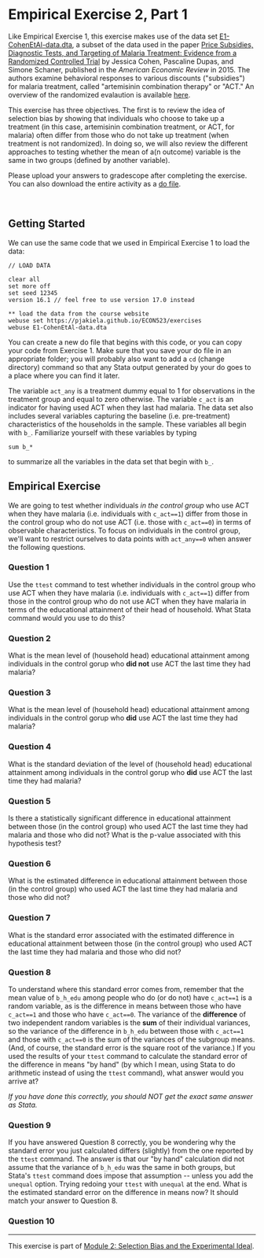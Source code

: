 # Empirical Exercise 2, Part 1

Like Empirical Exercise 1, this exercise makes use of the data set [E1-CohenEtAl-data.dta](https://pjakiela.github.io/ECON523/exercises/E1-CohenEtAl-data.dta), 
a subset of the data used in the 
paper [Price Subsidies, Diagnostic Tests, and Targeting of Malaria Treatment: Evidence from a Randomized Controlled Trial](https://www.aeaweb.org/articles?id=10.1257/aer.20130267) 
by Jessica Cohen, Pascaline Dupas, and Simone Schaner, published in the _American Economic Review_ in 2015.  The authors examine behavioral responses to 
various discounts ("subsidies") for malaria treatment, called "artemisinin combination therapy" or "ACT."  An overview of the randomized evalaution is available [here](https://www.povertyactionlab.org/sites/default/files/publication/2011.12.15-Subsidizing-Malaria.pdf).

This exercise has three objectives.  The first is to review the idea of selection bias by showing that individuals who choose to take up a treatment (in this case, 
artemisinin combination treatment, or ACT, for malaria) often differ from those who do not take up treatment (when treatment is not randomized).  In doing so, we will also 
review the different approaches to testing whether the mean of a(n outcome) variable is the same in two groups (defined by another variable).    

Please upload your answers to gradescope after completing the exercise.  You can also download the entire activity 
as a [do file](https://pjakiela.github.io/ECON523/exercises/E2-questions.do).  

<br>

## Getting Started 

We can use the same code that we used in Empirical Exercise 1 to load the data:
```
// LOAD DATA

clear all 
set more off
set seed 12345
version 16.1 // feel free to use version 17.0 instead

** load the data from the course website
webuse set https://pjakiela.github.io/ECON523/exercises
webuse E1-CohenEtAl-data.dta
```
You can create a new do file that begins with this code, or you can copy your code from Exercise 1.  Make sure that you save your do file in an appropriate folder; you will probably also want to add a `cd` (change directory) command so that any Stata output generated by your do goes to a place where you can find it later.

The variable `act_any` is a treatment dummy equal to 1 for observations in the treatment group and equal to zero otherwise.  The variable `c_act` is an indicator 
for having used ACT when they last had malaria.  The data set also includes several variables capturing the baseline (i.e. pre-treatment) characteristics of the households in the sample.  These variables all begin with `b_`.  Familiarize yourself with these variables by typing
```
sum b_*
```
to summarize all the variables in the data set that begin with `b_`.  


## Empirical Exercise  

We are going to test whether individuals *in the control group* who use ACT when they have malaria (i.e. individuals with `c_act==1`) differ from those 
in the control group who do not use ACT (i.e. those with `c_act==0`) in terms of observable characteristics.  To focus on individuals in the control group, 
we'll want to restrict ourselves to data points with `act_any==0` when answer the following questions.  

### Question 1  

Use the `ttest` command to test whether individuals in the control group who use ACT when they have malaria (i.e. individuals with `c_act==1`) differ from those 
in the control group who do not use ACT when they have malaria in terms of the educational attainment of their head of household.  What Stata command would you use to do this?  

### Question 2  

What is the mean level of (household head) educational attainment among individuals in the control gorup who **did not** use ACT the last time they had malaria?

### Question 3  

What is the mean level of (household head) educational attainment among individuals in the control gorup who **did** use ACT the last time they had malaria?

### Question 4  

What is the standard deviation of the level of (household head) educational attainment among individuals in the control gorup who **did** use ACT the last time they 
had malaria?  

### Question 5  

Is there a statistically significant difference in educational attainment between those (in the control group) who used ACT the last time they had malaria and those who did not?  What is the p-value associated with this hypothesis test?

### Question 6  

What is the estimated difference in educational attainment between those (in the control group) who used ACT the last time they had malaria and those who did not?  

### Question 7  

What is the standard error associated with the estimated difference in educational attainment between those (in the control group) who used ACT the last time they had malaria and those who did not?  

### Question 8  

To understand where this standard error comes from, remember that the mean value of `b_h_edu` among people who do (or do not) have `c_act==1` is a random variable, as is the difference in means between those who have `c_act==1` and those who have `c_act==0`.  The variance of the **difference** of two independent random variables is the **sum** of their individual variances, so the variance of the difference in `b_h_edu` between those with `c_act==1` and those with `c_act==0` is the sum of the variances of the subgroup means.  (And, of course, the standard error is the square root of the variance.)  If you used the results of your `ttest` command to calculate the standard error of the difference in means "by hand" (by which I mean, using Stata to do arithmetic instead of using the `ttest` command), what answer would you arrive at?  

_If you have done this correctly, you should NOT get the exact same answer as Stata._  

### Question 9 

If you have answered Question 8 correctly, you be wondering why the standard error you just calculated differs (slightly) from the one reported by the `ttest` command.  The answer is that our "by hand" calculation did not assume that the variance of `b_h_edu` was the same in both groups, but Stata's `ttest` command does impose that assumption -- unless you add the `unequal` option.  Trying redoing your `ttest` with `unequal` at the end.  What is the estimated standard error on the difference in means now?  It should match your answer to Question 8.

### Question 10  




   ---
  
This exercise is part of [Module 2:  Selection Bias and the Experimental Ideal](https://pjakiela.github.io/ECON523/M2-selection-bias.html).
